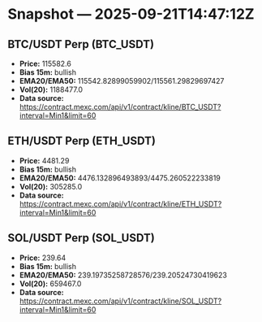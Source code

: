 # Snapshot — 2025-09-21T14:47:12Z

## BTC/USDT Perp (BTC_USDT)
- **Price:** 115582.6
- **Bias 15m:** bullish
- **EMA20/EMA50:** 115542.82899059902/115561.29829697427
- **Vol(20):** 1188477.0
- **Data source:** https://contract.mexc.com/api/v1/contract/kline/BTC_USDT?interval=Min1&limit=60

## ETH/USDT Perp (ETH_USDT)
- **Price:** 4481.29
- **Bias 15m:** bullish
- **EMA20/EMA50:** 4476.132896493893/4475.260522233819
- **Vol(20):** 305285.0
- **Data source:** https://contract.mexc.com/api/v1/contract/kline/ETH_USDT?interval=Min1&limit=60

## SOL/USDT Perp (SOL_USDT)
- **Price:** 239.64
- **Bias 15m:** bullish
- **EMA20/EMA50:** 239.19735258728576/239.20524730419623
- **Vol(20):** 659467.0
- **Data source:** https://contract.mexc.com/api/v1/contract/kline/SOL_USDT?interval=Min1&limit=60
